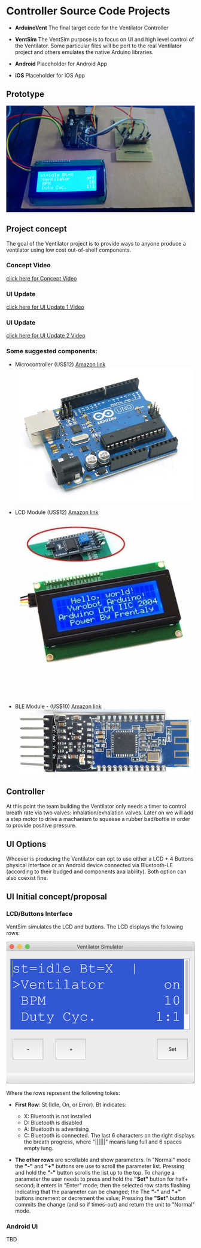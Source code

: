 # Controller Source Code Projects

* **ArduinoVent** The final target code for the Ventilator Controller

* **VentSim** The VentSim purpose is to focus on UI and high level control of the Ventilator. Some particular files will be port to the real Ventilator project and others emulates the native Arduino libraries.

* **Android** Placeholder for Android App

* **iOS** Placeholder for iOS App

## Prototype
![UI](Docs/proto01.JPG)


## Project concept
The goal of the Ventilator project is to provide ways to anyone produce a ventilator using low cost out-of-shelf components.
### Concept Video
[click here for Concept Video](https://youtu.be/OPbaNoG-sxQ)

### UI Update
[click here for UI Update 1 Video](https://youtu.be/SgtlYgqE2HE)

### UI Update
[click here for UI Update 2 Video](https://youtu.be/RzNPGvQ2CpA)

### Some suggested components:

* Microcontroller (US$12)
[Amazon link](https://www.amazon.com/Emakefun-Development-Interface-Wireless-ATmega328P/dp/B07RDH8D4T/ref=sxin_0_ac_d_pm?ac_md=1-0-VW5kZXIgJDIw-ac_d_pm&cv_ct_cx=arduino+uno&keywords=arduino+uno&pd_rd_i=B07RDH8D4T&pd_rd_r=054f0126-5538-4fb4-93cc-5a2cf8431b4f&pd_rd_w=xVhNs&pd_rd_wg=rsURv&pf_rd_p=0e223c60-bcf8-4663-98f3-da892fbd4372&pf_rd_r=43RDPGY99Y567EFNAMYY&psc=1&qid=1584833975)
![Arduino](Docs/arduino_uno.jpg)

* LCD Module (US$12)
[Amazon link](https://www.amazon.com/ZealMax-Module-Interfaz-Arduino-MEGA2560/dp/B08181VP31/ref=sr_1_fkmr2_1?keywords=arduino+lcd+4+rows&qid=1584834089&sr=8-1-fkmr2)
![LCD](Docs/lcd.jpg)

* BLE Module - (US$10)
[Amazon link](https://www.amazon.com/DSD-TECH-Bluetooth-iBeacon-Arduino/dp/B06WGZB2N4/ref=redir_mobile_desktop?ie=UTF8&aaxitk=SHdRdFy9Ybn2qMCGps1Sww&hsa_cr_id=8435439580201&ref_=sb_s_sparkle)
![BLE](Docs/HM10-front.jpg)


## Controller
At this point the team building the Ventilator only needs a timer to control breath rate via two valves: inhalation/exhalation valves. Later on we will add a step motor to drive a machanism to squeese a rubber bad/bottle in order to provide positive pressure.

## UI Options
Whoever is producing the Ventilator can opt to use either a LCD + 4 Buttons physical interface or an Android device connected via Bluetooth-LE (according to their budged and components availability). Both option can also coexist fine.

## UI Initial concept/proposal

### LCD/Buttons Interface
VentSim simulates the LCD and buttons. The LCD displays the following rows:

![UI](Docs/Ventilator_UI_sample.png)

Where the rows represent the following tokes:

 * **First Row**: St (Idle, On, or Error). Bt indicates:
   * X: Bluetooth is not installed
   * D: Bluetooth is disabled
   * A: Bluetooth is advertising
   * C: Bluetooth is connected.
   The last 6 characters on the right displays the breath progress, where "||||||" means lung full and 6 spaces empty lung. 

 * **The other rows** are scrollable and show parameters. In "Normal" mode the **"-"** and **"+"** buttons are use to scroll the parameter list. Pressing and hold the **"-"** button scrolls the list up to the top.
 To change a parameter the user needs to press and hold the **"Set"** button for half+ second; it enters in "Enter" mode; then the selected row starts flashing indicating that the parameter can be changed; the The **"-"** and **"+"** buttons increment or decrement the value; Pressing the **"Set"** button commits the change (and so if times-out) and return the unit to "Normal" mode. 

### Android UI
TBD

